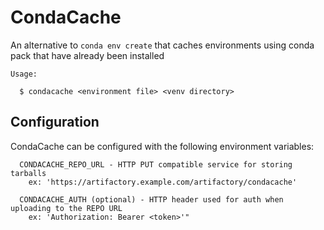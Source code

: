 
# CondaCache

An alternative to `conda env create` that caches environments using conda pack that have already been installed

```
Usage:

  $ condacache <environment file> <venv directory>
```

## Configuration

CondaCache can be configured with the following environment variables:

```
  CONDACACHE_REPO_URL - HTTP PUT compatible service for storing tarballs
    ex: 'https://artifactory.example.com/artifactory/condacache'

  CONDACACHE_AUTH (optional) - HTTP header used for auth when uploading to the REPO URL
    ex: 'Authorization: Bearer <token>'"
```

